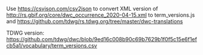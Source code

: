 Use
https://csvjson.com/csv2json
to convert XML version of http://rs.gbif.org/core/dwc_occurrence_2020-04-15.xml to term_versions.js and
https://github.com/tdwg/rs.tdwg.org/tree/master/dwc-translations

TDWG version: https://github.com/tdwg/dwc/blob/9ed16c008b90c69b7629b1f0f5c15e6f1efcb5a1/vocabulary/term_versions.csv

